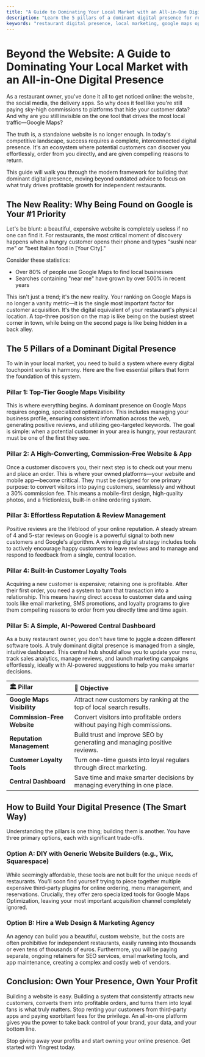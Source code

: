 ```yaml
---
title: "A Guide to Dominating Your Local Market with an All-in-One Digital Presence"
description: "Learn the 5 pillars of a dominant digital presence for restaurants, from Google Maps visibility to commission-free ordering, and how to build it the smart way."
keywords: "restaurant digital presence, local marketing, google maps optimization, online ordering system, restaurant marketing guide"
---
```


# Beyond the Website: A Guide to Dominating Your Local Market with an All-in-One Digital Presence

As a restaurant owner, you've done it all to get noticed online: the website, the social media, the delivery apps. So why does it feel like you're still paying sky-high commissions to platforms that hide your customer data? And why are you still invisible on the one tool that drives the most local traffic—Google Maps?

The truth is, a standalone website is no longer enough. In today's competitive landscape, success requires a complete, interconnected digital presence. It's an ecosystem where potential customers can discover you effortlessly, order from you directly, and are given compelling reasons to return.

This guide will walk you through the modern framework for building that dominant digital presence, moving beyond outdated advice to focus on what truly drives profitable growth for independent restaurants.

## The New Reality: Why Being Found on Google is Your #1 Priority

Let's be blunt: a beautiful, expensive website is completely useless if no one can find it. For restaurants, the most critical moment of discovery happens when a hungry customer opens their phone and types "sushi near me" or "best Italian food in [Your City]."

Consider these statistics:

- Over 80% of people use Google Maps to find local businesses
- Searches containing "near me" have grown by over 500% in recent years

This isn't just a trend; it's the new reality. Your ranking on Google Maps is no longer a vanity metric—it is the single most important factor for customer acquisition. It's the digital equivalent of your restaurant's physical location. A top-three position on the map is like being on the busiest street corner in town, while being on the second page is like being hidden in a back alley.

## The 5 Pillars of a Dominant Digital Presence

To win in your local market, you need to build a system where every digital touchpoint works in harmony. Here are the five essential pillars that form the foundation of this system.

### Pillar 1: Top-Tier Google Maps Visibility

This is where everything begins. A dominant presence on Google Maps requires ongoing, specialized optimization. This includes managing your business profile, ensuring consistent information across the web, generating positive reviews, and utilizing geo-targeted keywords. The goal is simple: when a potential customer in your area is hungry, your restaurant must be one of the first they see.

### Pillar 2: A High-Converting, Commission-Free Website & App

Once a customer discovers you, their next step is to check out your menu and place an order. This is where your owned platforms—your website and mobile app—become critical. They must be designed for one primary purpose: to convert visitors into paying customers, seamlessly and without a 30% commission fee. This means a mobile-first design, high-quality photos, and a frictionless, built-in online ordering system.

### Pillar 3: Effortless Reputation & Review Management

Positive reviews are the lifeblood of your online reputation. A steady stream of 4 and 5-star reviews on Google is a powerful signal to both new customers and Google's algorithm. A winning digital strategy includes tools to actively encourage happy customers to leave reviews and to manage and respond to feedback from a single, central location.

### Pillar 4: Built-in Customer Loyalty Tools

Acquiring a new customer is expensive; retaining one is profitable. After their first order, you need a system to turn that transaction into a relationship. This means having direct access to customer data and using tools like email marketing, SMS promotions, and loyalty programs to give them compelling reasons to order from you directly time and time again.

### Pillar 5: A Simple, AI-Powered Central Dashboard

As a busy restaurant owner, you don't have time to juggle a dozen different software tools. A truly dominant digital presence is managed from a single, intuitive dashboard. This central hub should allow you to update your menu, track sales analytics, manage reviews, and launch marketing campaigns effortlessly, ideally with AI-powered suggestions to help you make smarter decisions.

| 🏛️ Pillar | 🎯 Objective |
| :--- | :--- |
| **Google Maps Visibility** | Attract new customers by ranking at the top of local search results. |
| **Commission-Free Website** | Convert visitors into profitable orders without paying high commissions. |
| **Reputation Management** | Build trust and improve SEO by generating and managing positive reviews. |
| **Customer Loyalty Tools** | Turn one-time guests into loyal regulars through direct marketing. |
| **Central Dashboard** | Save time and make smarter decisions by managing everything in one place. |

## How to Build Your Digital Presence (The Smart Way)

Understanding the pillars is one thing; building them is another. You have three primary options, each with significant trade-offs.

### Option A: DIY with Generic Website Builders (e.g., Wix, Squarespace)

While seemingly affordable, these tools are not built for the unique needs of restaurants. You'll soon find yourself trying to piece together multiple expensive third-party plugins for online ordering, menu management, and reservations. Crucially, they offer zero specialized tools for Google Maps Optimization, leaving your most important acquisition channel completely ignored.

### Option B: Hire a Web Design & Marketing Agency

An agency can build you a beautiful, custom website, but the costs are often prohibitive for independent restaurants, easily running into thousands or even tens of thousands of euros. Furthermore, you will be paying separate, ongoing retainers for SEO services, email marketing tools, and app maintenance, creating a complex and costly web of vendors.

## Conclusion: Own Your Presence, Own Your Profit

Building a website is easy. Building a system that consistently attracts new customers, converts them into profitable orders, and turns them into loyal fans is what truly matters. Stop renting your customers from third-party apps and paying exorbitant fees for the privilege. An all-in-one platform gives you the power to take back control of your brand, your data, and your bottom line.

Stop giving away your profits and start owning your online presence. Get started with Yingrest today.
